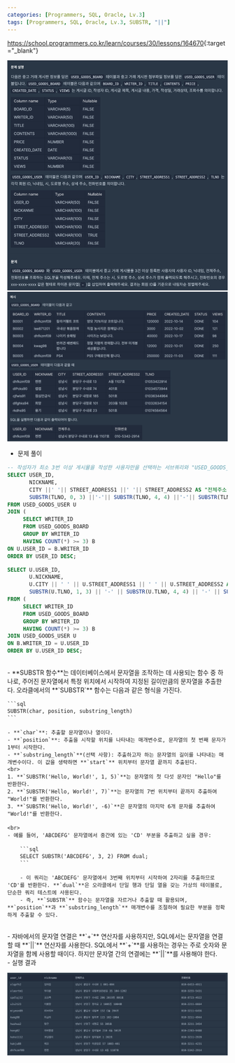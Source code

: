 ```yaml
---
categories: [Programmers, SQL, Oracle, Lv.3]
tags: [Programmers, SQL, Oracle, Lv.3, SUBSTR, "||"] 
---
```


<https://school.programmers.co.kr/learn/courses/30/lessons/164670>{:target="_blank"}

![문제](/assets/img/programmers/sql/oracle/lv.3/%EC%A1%B0%EA%B1%B4%EC%97%90_%EB%A7%9E%EB%8A%94_%EC%82%AC%EC%9A%A9%EC%9E%90_%EC%A0%95%EB%B3%B4_%EC%A1%B0%ED%9A%8C%ED%95%98%EA%B8%B0(1).png)
![문제](/assets/img/programmers/sql/oracle/lv.3/%EC%A1%B0%EA%B1%B4%EC%97%90_%EB%A7%9E%EB%8A%94_%EC%82%AC%EC%9A%A9%EC%9E%90_%EC%A0%95%EB%B3%B4_%EC%A1%B0%ED%9A%8C%ED%95%98%EA%B8%B0(2).png)

- 문제 풀이

```sql
-- 작성자가 최소 3번 이상 게시물을 작성한 사용자만을 선택하는 서브쿼리와 "USED_GOODS_USER" 테이블을 조인
SELECT USER_ID, 
       NICKNAME, 
       CITY ||' '|| STREET_ADDRESS1 ||' '|| STREET_ADDRESS2 AS "전체주소", 
       SUBSTR(TLNO, 0, 3) ||'-'|| SUBSTR(TLNO, 4, 4) ||'-'|| SUBSTR(TLNO, 8, 4) AS "전화번호"
FROM USED_GOODS_USER U
JOIN (
     SELECT WRITER_ID 
     FROM USED_GOODS_BOARD 
     GROUP BY WRITER_ID 
     HAVING COUNT(*) >= 3) B
ON U.USER_ID = B.WRITER_ID
ORDER BY USER_ID DESC;
```

```sql
SELECT U.USER_ID, 
       U.NICKNAME, 
       U.CITY || ' ' || U.STREET_ADDRESS1 || ' ' || U.STREET_ADDRESS2 AS "전체주소",
       SUBSTR(U.TLNO, 1, 3) || '-' || SUBSTR(U.TLNO, 4, 4) || '-' || SUBSTR(U.TLNO, 8, 4) AS "전화번호"
FROM (
     SELECT WRITER_ID
     FROM USED_GOODS_BOARD
     GROUP BY WRITER_ID
     HAVING COUNT(*) >= 3) B
JOIN USED_GOODS_USER U
ON B.WRITER_ID = U.USER_ID
ORDER BY U.USER_ID DESC;
```

<br>
- **SUBSTR 함수**는 데이터베이스에서 문자열을 조작하는 데 사용되는 함수 중 하나로, 주어진 문자열에서 특정 위치에서 시작하여 지정된 길이만큼의 문자열을 추출한다. 오라클에서의 **`SUBSTR`** 함수는 다음과 같은 형식을 가진다.
    
    ```sql
    SUBSTR(char, position, substring_length)
    ```
    
    - **`char`**: 추출할 문자열이나 열이다.
    - **`position`**: 추출을 시작할 위치를 나타내는 매개변수로, 문자열의 첫 번째 문자가 1부터 시작한다.
    - **`substring_length`**(선택 사항): 추출하고자 하는 문자열의 길이를 나타내는 매개변수이다. 이 값을 생략하면 **`start`** 위치부터 문자열 끝까지 추출된다.
    <br>
    1. **`SUBSTR('Hello, World!', 1, 5)`**는 문자열의 첫 다섯 문자인 "Hello"를 반환한다.
    2. **`SUBSTR('Hello, World!', 7)`**는 문자열의 7번 위치부터 끝까지 추출하여 "World!"를 반환한다.
    3. **`SUBSTR('Hello, World!', -6)`**은 문자열의 마지막 6개 문자를 추출하여 "World!"를 반환한다.

    <br>    
    - 예를 들어, 'ABCDEFG' 문자열에서 중간에 있는 'CD' 부분을 추출하고 싶을 경우:
        
        ```sql
        SELECT SUBSTR('ABCDEFG', 3, 2) FROM dual;
        ```
        
        - 이 쿼리는 'ABCDEFG' 문자열에서 3번째 위치부터 시작하여 2자리를 추출하므로 'CD'를 반환한다. **`dual`**은 오라클에서 단일 행과 단일 열을 갖는 가상의 테이블로, 단순한 쿼리 테스트에 사용된다.
        - 즉, **`SUBSTR`** 함수는 문자열을 자르거나 추출할 때 활용되며, **`position`**과 **`substring_length`** 매개변수를 조절하여 필요한 부분을 정확하게 추출할 수 있다.


<br>
- 자바에서의 문자열 연결은 **`+`** 연산자를 사용하지만, SQL에서는 문자열을 연결할 때 **`||`** 연산자를 사용한다. SQL에서 **`+`**를 사용하는 경우는 주로 숫자와 문자열을 함께 사용할 때이다. 하지만 문자열 간의 연결에는 **`||`**를 사용해야 한다.

<br>
- 실행 결과

![실행 결과](/assets/img/programmers/sql/oracle/lv.3/%EC%A1%B0%EA%B1%B4%EC%97%90_%EB%A7%9E%EB%8A%94_%EC%82%AC%EC%9A%A9%EC%9E%90_%EC%A0%95%EB%B3%B4_%EC%A1%B0%ED%9A%8C%ED%95%98%EA%B8%B0(3).png)
